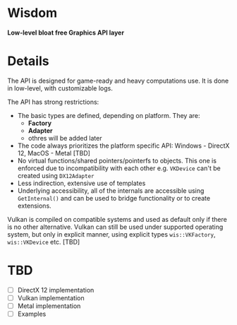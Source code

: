 # Wisdom

**Low-level bloat free Graphics API layer**

# Details

The API is designed for game-ready and heavy computations use. It is done in low-level, with customizable logs.

The API has strong restrictions:
 - The basic types are defined, depending on platform. They are:
    - **Factory** 
    - **Adapter**
    - othres will be added later
 - The code always prioritizes the platform specific API: Windows - DirectX 12, MacOS - Metal [TBD]
  - No virtual functions/shared pointers/pointerfs to objects. This one is enforced due to incompatibility with each other e.g. `VKDevice` can't be created using `DX12Adapter`
 - Less indirection, extensive use of templates
 - Underlying accessibility, all of the internals are accessible using `GetInternal()` and can be used to bridge functionality or to create extensions.
 
Vulkan is compiled on compatible systems and used as default only if there is no other alternative. Vulkan can still be used under supported operating system, but only in explicit manner, using explicit types `wis::VKFactory`, `wis::VKDevice` etc. [TBD]

 
# TBD
 - [ ] DirectX 12 implementation
 - [ ] Vulkan implementation
 - [ ] Metal implementation
 - [ ] Examples
